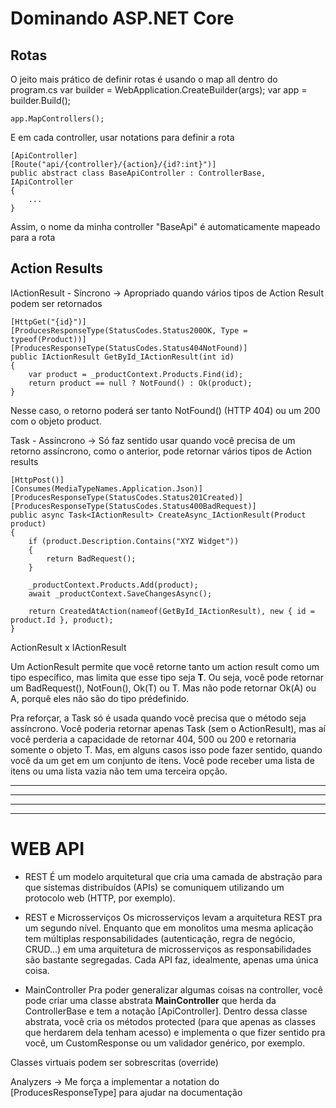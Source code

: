 # Dominando ASP.NET Core

## Rotas

O jeito mais prático de definir rotas é usando o map all dentro do program.cs
    var builder = WebApplication.CreateBuilder(args);
    var app = builder.Build();

    app.MapControllers();

E em cada controller, usar notations para definir a rota

    [ApiController]
    [Route("api/{controller}/{action}/{id?:int}")]
    public abstract class BaseApiController : ControllerBase, IApiController
    {
        ...
    }

Assim, o nome da minha controller "BaseApi" é automaticamente mapeado para a rota

## Action Results

IActionResult - Síncrono -> Apropriado quando vários tipos de Action Result podem ser retornados

    [HttpGet("{id}")]
    [ProducesResponseType(StatusCodes.Status200OK, Type = typeof(Product))]
    [ProducesResponseType(StatusCodes.Status404NotFound)]
    public IActionResult GetById_IActionResult(int id)
    {
        var product = _productContext.Products.Find(id);
        return product == null ? NotFound() : Ok(product);
    }

Nesse caso, o retorno poderá ser tanto NotFound() (HTTP 404) ou um 200 com o objeto product.

Task<IActionResult> - Assíncrono -> Só faz sentido usar quando você precisa de um retorno assíncrono, como o anterior, pode retornar vários tipos de Action results

    [HttpPost()]
    [Consumes(MediaTypeNames.Application.Json)]
    [ProducesResponseType(StatusCodes.Status201Created)]
    [ProducesResponseType(StatusCodes.Status400BadRequest)]
    public async Task<IActionResult> CreateAsync_IActionResult(Product product)
    {
        if (product.Description.Contains("XYZ Widget"))
        {
            return BadRequest();
        }

        _productContext.Products.Add(product);
        await _productContext.SaveChangesAsync();

        return CreatedAtAction(nameof(GetById_IActionResult), new { id = product.Id }, product);
    }

ActionResult<T> x IActionResult

Um ActionResult<T> permite que você retorne tanto um action result como um tipo específico, mas limita que esse tipo seja **T**. Ou seja, você pode retornar um BadRequest(), NotFoun(), Ok(T) ou T. Mas não pode retornar Ok(A) ou A, porquê eles não são do tipo prédefinido.

Pra reforçar, a Task só é usada quando você precisa que o método seja assíncrono. Você poderia retornar apenas Task<T> (sem o ActionResult), mas aí você perderia a capacidade de retornar 404, 500 ou 200 e retornaria somente o objeto T. Mas, em alguns casos isso pode fazer sentido, quando você da um get em um conjunto de itens. Você pode receber uma lista de itens ou uma lista vazia não tem uma terceira opção.

---------------------------------------------------
---------------------------------------------------
---------------------------------------------------
---------------------------------------------------

# WEB API

- REST
É um modelo arquitetural que cria uma camada de abstração para que sistemas distribuídos (APIs) se comuniquem utilizando um protocolo web (HTTP, por exemplo).
 
- REST e Microsserviços
Os microsserviços levam a arquitetura REST pra um segundo nível. Enquanto que em monolitos uma mesma aplicação tem múltiplas responsabilidades (autenticação, regra de negócio, CRUD...) em uma arquitetura de microsserviços as responsabilidades são bastante segregadas. Cada API faz, idealmente, apenas uma única coisa.

 - MainController
 Pra poder generalizar algumas coisas na controller, você pode criar uma classe abstrata **MainController** que herda da ControllerBase e tem a notação [ApiController]. Dentro dessa classe abstrata, você cria os métodos protected (para que apenas as classes que herdarem dela tenham acesso) e implementa o que fizer sentido pra você, um CustomResponse ou um validador genérico, por exemplo.

 Classes virtuais podem ser sobrescritas (override)


Analyzers -> Me força a implementar a notation do [ProducesResponseType] para ajudar na documentação  